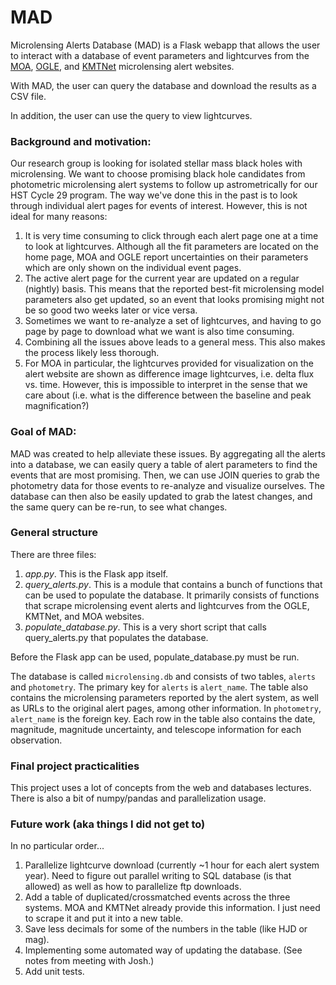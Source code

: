 # MAD 
Microlensing Alerts Database (MAD) is a Flask webapp that allows the user to 
interact with a database of event parameters and lightcurves from the
[MOA](http://www.massey.ac.nz/~iabond/moa/alerts/), 
[OGLE](https://ogle.astrouw.edu.pl/ogle4/ews/), and
[KMTNet](https://kmtnet.kasi.re.kr/~ulens/)
microlensing alert websites.

With MAD, the user can query the database and download the results as a CSV file.

In addition, the user can use the query to view lightcurves.

### Background and motivation:
Our research group is looking for isolated stellar mass black holes with microlensing.
We want to choose promising black hole candidates from photometric microlensing 
alert systems to follow up astrometrically for our HST Cycle 29 program.
The way we've done this in the past is to look through individual alert pages for events of interest.
However, this is not ideal for many reasons:
1. It is very time consuming to click through each alert page one at a time to look at lightcurves.
Although all the fit parameters are located on the home page, MOA and OGLE report uncertainties 
on their parameters which are only shown on the individual event pages.
2. The active alert page for the current year are updated on a regular (nightly) basis.
This means that the reported best-fit microlensing model parameters also get updated, 
so an event that looks promising might not be so good two weeks later or vice versa.  
3. Sometimes we want to re-analyze a set of lightcurves, 
and having to go page by page to download what we want is also time consuming.
4. Combining all the issues above leads to a general mess.
This also makes the process likely less thorough.
5. For MOA in particular, the lightcurves provided for visualization on the alert website
are shown as difference image lightcurves, i.e. delta flux vs. time. 
However, this is impossible to interpret in the sense that we care about (i.e. what is the
difference between the baseline and peak magnification?)

### Goal of MAD: 
MAD was created to help alleviate these issues.
By aggregating all the alerts into a database, we can easily query a table of 
alert parameters to find the events that are most promising.
Then, we can use JOIN queries to grab the photometry data for those events
to re-analyze and visualize ourselves.
The database can then also be easily updated to grab the latest changes, and
the same query can be re-run, to see what changes.

### General structure
There are three files:
1. *app.py*. 
This is the Flask app itself.
2. *query_alerts.py*. 
This is a module that contains a bunch of functions 
that can be used to  populate the database.
It primarily consists of functions that scrape microlensing event alerts 
and lightcurves from the OGLE, KMTNet, and MOA websites.
3. *populate_database.py*.
This is a very short script that calls query_alerts.py that populates the database.

Before the Flask app can be used, populate_database.py must be run.

The database is called `microlensing.db` and consists of two tables, 
`alerts` and `photometry`.
The primary key for `alerts` is `alert_name`. 
The table also contains the microlensing parameters reported by the alert system,
as well as URLs to the original alert pages, among other information.
In `photometry`, `alert_name` is the foreign key.
Each row in the table also contains the date, magnitude, magnitude uncertainty, 
and telescope information for each observation.

### Final project practicalities
This project uses a lot of concepts from the web and databases lectures.
There is also a bit of numpy/pandas and parallelization usage.

### Future work (aka things I did not get to)
In no particular order...
1. Parallelize lightcurve download (currently ~1 hour for each alert system year). 
Need to figure out parallel writing to SQL database (is that allowed) as well as
how to parallelize ftp downloads.
2. Add a table of duplicated/crossmatched events across the three systems.
MOA and KMTNet already provide this information.
I just need to scrape it and put it into a new table.
3. Save less decimals for some of the numbers in the table (like HJD or mag).
4. Implementing some automated way of updating the database.
(See notes from meeting with Josh.)
5. Add unit tests.
